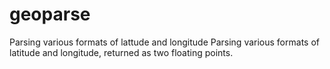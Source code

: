 geoparse
========

Parsing various formats of lattude and longitude
Parsing various formats of latitude and longitude, returned as two floating points.
